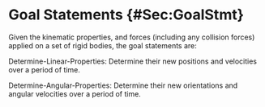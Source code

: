 # Goal Statements {#Sec:GoalStmt}

Given the kinematic properties, and forces (including any collision forces) applied on a set of rigid bodies, the goal statements are:

<div id="linearGS"></div>

Determine-Linear-Properties: Determine their new positions and velocities over a period of time.

<div id="angularGS"></div>

Determine-Angular-Properties: Determine their new orientations and angular velocities over a period of time.

